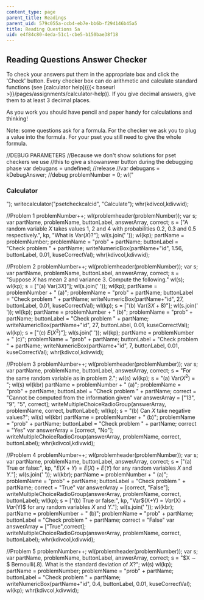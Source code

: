 ```yaml
---
content_type: page
parent_title: Readings
parent_uid: 579c055a-ccb4-eb7e-bb6b-f294146b45a5
title: Reading Questions 5a
uid: e4f84c80-4eda-51c1-cbe5-b150bae38f18
---
```


Reading Questions Answer Checker
--------------------------------

To check your answers put them in the appropriate box and click the 'Check' button. Every checker box can do arithmetic and calculate standard functions (see [calculator help]({{< baseurl >}}/pages/assignments/calculator-help)). If you give decimal answers, give them to at least 3 decimal places.

As you work you should have pencil and paper handy for calculations and thinking!

Note: some questions ask for a formula. For the checker we ask you to plug a value into the formula. For your pset you still need to give the whole formula.

//DEBUG PARAMETERS //Because we don't show solutions for pset checkers we use //this to give a showanswer button during the debugging phase var debugans = undefined; //release //var debugans = kDebugAnswer; //debug problemNumber = 0; wl("<h3>Calculator</h3>"); writecalculator("psetcheckcalcid", "Calculate"); whr(kdivcol,kdivwid);

//Problem 1 problemNumber++; wl(problemheader(problemNumber)); var s; var partName, problemName, buttonLabel, answerArray, correct; s = \["A random variable $X$ takes values $1$, $2$ and $4$ with probabilities $0.2$, $0.3$ and $0.5$ respectively.", kp, "What is Var$(X)$?"\]; wl(s.join(' ')); wl(kp); partName = problemNumber; problemName = "prob" + partName; buttonLabel = "Check problem " + partName; writeNumericBox(partName+"id", 1.56, buttonLabel, 0.01, kuseCorrectVal); whr(kdivcol,kdivwid);

//Problem 2 problemNumber++; wl(problemheader(problemNumber)); var s; var partName, problemName, buttonLabel, answerArray, correct; s = "Suppose $X$ has mean 2 and variance 3. Compute the following." wl(s); wl(kp); s = \["(a) Var$(3X)$"\]; wl(s.join(' ')); wl(kp); partName = problemNumber + " (a)"; problemName = "prob" + partName; buttonLabel = "Check problem " + partName; writeNumericBox(partName+"id", 27, buttonLabel, 0.01, kuseCorrectVal); wl(kp); s = \["(b) Var$(3X+8)$"\]; wl(s.join(' ')); wl(kp); partName = problemNumber + " (b)"; problemName = "prob" + partName; buttonLabel = "Check problem " + partName; writeNumericBox(partName+"id", 27, buttonLabel, 0.01, kuseCorrectVal); wl(kp); s = \["(c) $E(X^2)$"\]; wl(s.join(' ')); wl(kp); partName = problemNumber + " (c)"; problemName = "prob" + partName; buttonLabel = "Check problem " + partName; writeNumericBox(partName+"id", 7, buttonLabel, 0.01, kuseCorrectVal); whr(kdivcol,kdivwid);

//Problem 3 problemNumber++; wl(problemheader(problemNumber)); var s; var partName, problemName, buttonLabel, answerArray, correct; s = "For the same random variable as in problem 2."; wl(s) wl(kp); s = "(a) Var$(X^2)$ = "; wl(s) wl(kbr) partName = problemNumber + " (a)"; problemName = "prob" + partName; buttonLabel = "Check problem " + partName; correct = "Cannot be computed from the information given" var answerArray = \["13", "9", "5", correct\]; writeMultipleChoiceRadioGroup(answerArray, problemName, correct, buttonLabel); wl(kp); s = "(b) Can $X$ take negative values?"; wl(s) wl(kbr) partName = problemNumber + " (b)"; problemName = "prob" + partName; buttonLabel = "Check problem " + partName; correct = "Yes" var answerArray = \[correct, "No"\]; writeMultipleChoiceRadioGroup(answerArray, problemName, correct, buttonLabel); whr(kdivcol,kdivwid);

//Problem 4 problemNumber++; wl(problemheader(problemNumber)); var s; var partName, problemName, buttonLabel, answerArray, correct; s = \["(a) True or false:", kp, "$E(X+Y) = E(X) + E(Y)$ for any random variables $X$ and $Y$."\]; wl(s.join(' ')); wl(kbr); partName = problemNumber + " (a)"; problemName = "prob" + partName; buttonLabel = "Check problem " + partName; correct = "True" var answerArray = \[correct, "False"\]; writeMultipleChoiceRadioGroup(answerArray, problemName, correct, buttonLabel); wl(kp); s = \["(b) True or false:", kp, "Var$(X+Y) = $Var$(X) + $Var$(Y)$ for any random variables $X$ and $Y$."\]; wl(s.join(' ')); wl(kbr); partName = problemNumber + " (b)"; problemName = "prob" + partName; buttonLabel = "Check problem " + partName; correct = "False" var answerArray = \["True",correct\]; writeMultipleChoiceRadioGroup(answerArray, problemName, correct, buttonLabel); whr(kdivcol,kdivwid);

//Problem 5 problemNumber++; wl(problemheader(problemNumber)); var s; var partName, problemName, buttonLabel, answerArray, correct; s = "$X &#x223c; $ Bernoulli(.8). What is the standard deviation of $X$?"; wl(s) wl(kp); partName = problemNumber; problemName = "prob" + partName; buttonLabel = "Check problem " + partName; writeNumericBox(partName+"id", 0.4, buttonLabel, 0.01, kuseCorrectVal); wl(kp); whr(kdivcol,kdivwid);